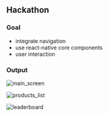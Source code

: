 ## Hackathon

### Goal
 - integrate navigation
 - use react-native core components
 - user interaction

### Output

![main_screen](https://user-images.githubusercontent.com/3774972/84283760-afdae580-ab3b-11ea-8151-243097f4d46f.png)

![products_list](https://user-images.githubusercontent.com/3774972/84283814-bec19800-ab3b-11ea-8cc4-a5944f1b8341.png)

![leaderboard](https://user-images.githubusercontent.com/3774972/84283821-c08b5b80-ab3b-11ea-9760-85bca54fd54a.png)

